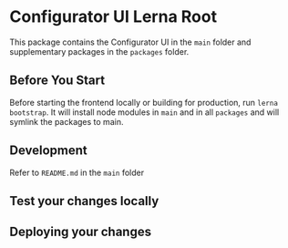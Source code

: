 # Configurator UI Lerna Root

This package contains the Configurator UI in the `main` folder and supplementary packages in the `packages` folder.

## Before You Start

Before starting the frontend locally or building for production, run `lerna bootstrap`. It will install node modules in `main` and in all `packages` and will symlink the packages to main.

## Development

Refer to `README.md` in the `main` folder

## Test your changes locally

## Deploying your changes
